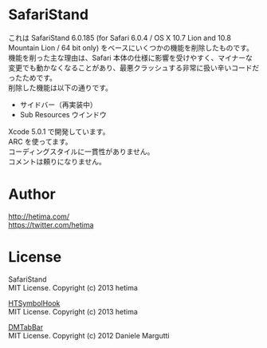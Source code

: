# SafariStand 

これは SafariStand 6.0.185 (for Safari 6.0.4 / OS X 10.7 Lion and 10.8 Mountain Lion / 64 bit only) をベースにいくつかの機能を削除したものです。機能を削った主な理由は、Safari 本体の仕様に影響を受けやすく、マイナーな変更でも動かなくなることがあり、最悪クラッシュする非常に扱い辛いコードだったためです。  
削除した機能は以下の通りです。

- サイドバー（再実装中）
- Sub Resources ウインドウ 


Xcode 5.0.1 で開発しています。  
ARC を使ってます。  
コーディングスタイルに一貫性がありません。  
コメントは頼りになりません。

# Author

http://hetima.com/  
https://twitter.com/hetima

# License
SafariStand  
MIT License. Copyright (c) 2013 hetima

[HTSymbolHook](https://github.com/hetima/HTSymbolHook)  
MIT License. Copyright (c) 2013 hetima

[DMTabBar](https://github.com/malcommac/DMTabBar)  
MIT License. Copyright (c) 2012 Daniele Margutti